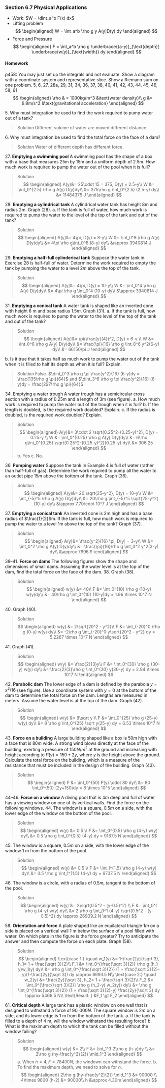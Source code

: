 ### Section 6.7 Physical Applications

+ Work: $W = \dint_a^b F(x) dx$
+ Lifting problem
$$
\begin{aligned}
W = \int_a^b \rho g y A(y)D(y) dy
\end{aligned}
$$
+ Force and Pressure
$$
\begin{aligned}
F = \int_a^b \rho g \underbrace{(a-y)}_{\text{depth}} \underbrace{w(y)}_{\text{width}} dy
\end{aligned}
$$

#### Homework
p458: You may just set up the integrals and not evaluate.  Show a diagram with a coordinate system and representative slice.  Show a Riemann sum on one problem. 5, 6, 27, 28a, 29, 31, 34, 36, 37, 38, 40, 41, 42, 43, 44, 45, 46, 58, 61
$$
\begin{aligned}
\rho & = 1000kg/m^3  &\text{water density}\\
g &= 9.8m/s^2 &\text{gravitational acceleration}
\end{aligned}
$$

5\. Why must integration be used to find the work required to pump water out of a tank?
>Solution
Different volume of water are moved different distance.

6\. Why must integration be used to find the total force on the face of a dam?
>Solution
Water of different depth has different force.

27\. **Emptying a swimming pool** A swimming pool has the shape of a box with a base that measures 25m by 15m and a uniform depth of 2.5m. How much work is required to pump the water out of the pool when it is full?
>Solution
$$
\begin{aligned}
A(y)&= 25\cdot 15 = 375,  D(y) = 2.5-y\\
W &= \int_0^{2.5} \rho g A(y) D(y)dy\\
&= 375\rho g \int_0^{2.5} (2.5-y) dy\\
&= 11484375 J
\end{aligned}
$$

28\. **Emptying a cylindrical tank** A cylindrical water tank has height 8m and radius 2m. Graph (28).
a. If the tank is full of water, how much work is required to pump the water to the level of the top of the tank and out of the tank?
>Solution
$$
\begin{aligned}
A(y)&= 4\pi, D(y) = 8-y\\
W &= \int_0^8 \rho g A(y) D(y)dy\\
&= 4\pi \rho g\int_0^8 (8-y) dy\\
&\approx 3940814 J
\end{aligned}
$$

29\. **Emptying a half-full cylinderical tank** Suppose the water tank in Exercise 28 is half-full of water. Determine the work required to empty the tank by pumping the water to a level $2 m$ above the top of the tank.
>Solution
$$
\begin{aligned}
A(y)&= 4\pi, D(y) = 10-y\\
W &= \int_0^4 \rho g A(y) D(y)dy\\
&= 4\pi \rho g \int_0^4 (10-y) dy\\
&\approx 3940814 J
\end{aligned}
$$

31\. **Emptying a conical tank** A water tank is shaped like an inverted cone with height 6 m and base radius $1.5 m$. Graph (31).
a. If the tank is full, how much work is required to pump the water to the level of the top of the tank and out of the tank?
>Solution
$$
\begin{aligned}
A(y)&= \pi(\frac{y}{4})^2,  D(y) = 6-y \\
W &= \int_0^6 \rho g A(y) D(y)dy\\
&= \frac{\pi}{16} \rho g \int_0^6 y^2(6-y) dy\\
&= 66150\pi J
\end{aligned}
$$

b. Is it true that it takes half as much work to pump the water out of the tank when it is filled to half its depth as when it is full? Explain.
>Solution
False. $\dint_0^3 \rho g \pi \frac{y^2}{16} (6-y)dy = \frac{135\rho g \pi}{64}$ and $\dint_3^6 \rho g \pi \frac{y^2}{16} (6-y)dy = \frac{297\rho g \pi}{64}$.

34\. Emptying a water trough A water trough has a semicircular cross section with a radius of 0.25m and a length of 3m (see figure).
a. How much work is required to pump the water out of the trough when it is full?
b. If the length is doubled, is the required work doubled? Explain.
c. If the radius is doubled, is the required work doubled? Explain.
>Solution
$$
\begin{aligned}
A(y)&= 3\cdot 2 \sqrt{0.25^2-(0.25-y)^2}, D(y) = 0.25-y \\
W &= \int_0^{0.25} \rho g A(y) D(y)dy\\
&= 6\rho g\int_0^{0.25} \sqrt{0.25^2-(0.25-y)^2}(0.25-y) dy\\
&= 306.25
\end{aligned}
$$
b. Yes
c. No.

36\. **Pumping water** Suppose the tank in Example 4 is full of water (rather than half-full of gas). Determine the work required to pump all the water to an outlet pipe $15 m$ above the bottom of the tank. Graph (36).
>Solution
$$
\begin{aligned}
A(y)&= 20 \sqrt{25-y^2}, D(y) = 10-y\\
W &= \int_{-5}^5 \rho g A(y) D(y)dy\\
&= 20\rho g \int_{-5}^5 \sqrt{25-y^2}(10-y) dy\\
&\approx 7.70\cdot 10^7 J
\end{aligned}
$$

37\. **Emptying a conical tank** An inverted cone is 2m high and has a base radius of $\frac{1}{2}$m. If the tank is full, how much work is required to pump the water to a level 1m above the top of the tank? Graph (37).
>Solution
$$
\begin{aligned}
A(y)&= \frac{y^2}{16} \pi, D(y) = 3-y\\
W &= \int_0^2 \rho g A(y) D(y)dy\\
&= \frac{\pi}{16}\rho g \int_0^2 y^2(3-y) dy\\
&\approx 7696.9
\end{aligned}
$$

38–41\. **Force on dams** The following figures show the shape and dimensions of small dams. Assuming the water level is at the top of the dam, find the total force on the face of the dam.
38\. Graph (38).
>Solution
$$
\begin{aligned}
w(y) &= 40\\
F &= \int_0^{10} \rho g (10-y) w(y)dy\\
&= 40\rho g \int_0^{10} (10-y)dy
= 1.96 \times 10^7 N
\end{aligned}
$$

40\. Graph (40).
>Solution
$$
\begin{aligned}
w(y) &= 2\sqrt{20^2 - y^2}\\
F &= \int_{-20}^0 \rho g (0-y) w(y) dy\\
&= -2\rho g \int_{-20}^0 y\sqrt{20^2 - y^2} dy
= 5.2267 \times 10^7 N
\end{aligned}
$$

41\. Graph (41).
>Solution
$$
\begin{aligned}
w(y) &= \frac{2}{3}y\\
F &= \int_0^{30} \rho g (30-y) w(y) dy\\
&= \frac{2}{3}\rho g \int_0^{30} y(30-y) dy
= 2.94 \times 10^7 N
\end{aligned}
$$

42\. **Parabolic dam** The lower edge of a dam is defined by the parabola $y = x^2/16$ (see figure). Use a coordinate system with $y = 0$ at the bottom of the dam to determine the total force on the dam. Lengths are measured in meters. Assume the water level is at the top of the dam. Graph (42).
>Solution
$$
\begin{aligned}
w(y) &= 8\sqrt y \\
F &= \int_0^{25} \rho g (25-y) w(y) dy\\
&= 8 \rho g \int_0^{25} \sqrt y(25-y) dy
= 6.53 \times 10^7 N
\end{aligned}
$$

43\. **Force on a building** A large building shaped like a box is $50 m$ high with a face that is $80 m$ wide. A strong wind blows directly at the face of the building, exerting a pressure of $150 N/m^2$ at the ground and increasing with height according to $P(y) = 150 + 2y$, where $y$ is the height above the ground. Calculate the total force on the building, which is a measure of the resistance that must be included in the design of the building. Graph (43).
>Solution
$$
\begin{aligned}
F &= \int_0^{50} P(y) \cdot 80 dy\\
&= 80 \int_0^{50} (2y+150)dy
= 8 \times 10^5
\end{aligned}
$$

44–46\. **Force on a window** A diving pool that is $4 m$ deep and full of water has a viewing window on one of its vertical walls. Find the force on the following windows.
44\. The window is a square, $0.5 m$ on a side, with the lower edge of the window on the bottom of the pool.
>Solution
$$
\begin{aligned}
w(y) &= 0.5 \\
F &= \int_0^{0.5} \rho g (4-y) w(y) dy\\
&= 0.5 \rho g \int_0^{0.5} (4-y) dy
= 9187.5 N
\end{aligned}
$$

45\. The window is a square, $0.5 m$ on a side, with the lower edge of the window 1 m from the bottom of the pool.
>Solution
$$
\begin{aligned}
w(y) &= 0.5 \\
F &= \int_1^{1.5} \rho g (4-y) w(y) dy\\
&= 0.5 \rho g \int_1^{1.5} (4-y) dy
= 6737.5 N
\end{aligned}
$$

46\. The window is a circle, with a radius of $0.5 m$, tangent to the bottom of the pool.
>Solution
$$
\begin{aligned}
w(y) &= 2\sqrt{0.5^2 - (y-0.5)^2} \\
F &= \int_0^1 \rho g (4-y) w(y) dy\\
&= 2 \rho g \int_0^1 (4-y) \sqrt{0.5^2 - (y-0.5)^2} dy
\approx 26939.2 N
\end{aligned}
$$

58\. **Orientation and force** A plate shaped like an equilateral triangle $1 m$ on a side is placed on a vertical wall 1 m below the surface of a pool filled with water. On which plate in the figure is the force greater? Try to anticipate the answer and then compute the force on each plate. Graph (58).
>Solution
$$
\begin{aligned}
\text{case 1:} \quad w_1(y) &= 1-\frac{2y}{\sqrt 3}, h_1= 1 + \frac{\sqrt 3}{2}\\
F_1 &= \int_0^{\frac{\sqrt 3}{2}} \rho g (h_1-y)w_1(y) dy\\
&= \rho g \int_0^{\frac{\sqrt 3}{2}} (1 + \frac{\sqrt 3}{2}-y)(1-\frac{2y}{\sqrt 3}) dy
\approx 6693.5 N\\
\text{case 2:} \quad w_2(y) &= \frac{2y}{\sqrt 3}, h_2= 1 + \frac{\sqrt 3}{2}\\
F_2 &= \int_0^{\frac{\sqrt 3}{2}} \rho g (h_2-y) w_2(y)) dy\\
&= \rho g \int_0^{\frac{\sqrt 3}{2}} (1 + \frac{\sqrt 3}{2}-y) \frac{2y}{\sqrt 3} dy
\approx 5468.5 N\\
\text{Result: } &F_1 \gt F_2
\end{aligned}
$$

61\. **Critical depth** A large tank has a plastic window on one wall that is designed to withstand a force of $90,000 N$. The square window is $2 m$ on a side, and its lower edge is 1 m from the bottom of the tank.
a. If the tank is filled to a depth of 4 m, will the window withstand the resulting force?
b. What is the maximum depth to which the tank can be filled without the window failing?
>Solution
$$
\begin{aligned}
w(y) &= 2\\
F &= \int_1^3 2\rho g (h-y)dy \\
&= 2\rho g (hy-\frac{y^2}{2}) \mid_1^3
\end{aligned}
$$
a. When $h = 4, F = 78400 N$, the windown can withstand the force.
b. To find the maximum depth, we need to solve for $h$.
$$
\begin{aligned}
2\rho g (hy-\frac{y^2}{2}) \mid_1^3 &= 90000 \\
4\times 9800 (h-2) &= 90000\\
h &\approx 4.30m
\end{aligned}
$$
